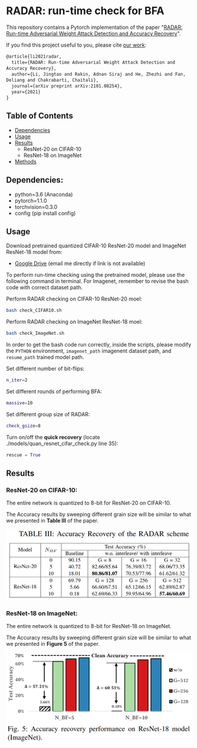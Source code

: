   
  
  
# RADAR: run-time check for BFA
  
  
This repository contains a Pytorch implementation of the paper "[RADAR: Run-time Adversarial Weight Attack Detection and Accuracy Recovery](https://arxiv.org/abs/2101.08254 )".
  
If you find this project useful to you, please cite [our work](https://arxiv.org/abs/2101.08254 ):
  
  
```
@article{li2021radar,
  title={RADAR: Run-time Adversarial Weight Attack Detection and Accuracy Recovery},
  author={Li, Jingtao and Rakin, Adnan Siraj and He, Zhezhi and Fan, Deliang and Chakrabarti, Chaitali},
  journal={arXiv preprint arXiv:2101.08254},
  year={2021}
}
```
  
## Table of Contents
  
- [Dependencies](#Dependencies )
- [Usage](#Usage )
- [Results](#Results )
  - ResNet-20 on CIFAR-10
  - ResNet-18 on ImageNet
- [Methods](#Methods )
  
  
## Dependencies:
  
  
* python=3.6 (Anaconda)
* pytorch=1.1.0
* torchvision=0.3.0
* config (pip install config)
  
## Usage
Download pretrained quantized CIFAR-10 ResNet-20 model and ImageNet ResNet-18 model from:
* [Google Drive](https://drive.google.com/drive/folders/15r5d8B9HPM0dGZQrSg6j2UT5fRy25DSM?usp=sharing ) (email me directly if link is not available)

To perform run-time checking using the pretrained model, please use the following command in terminal. For Imagenet, remember to revise the bash code with correct dataset path.
  
Perform RADAR checking on CIFAR-10 ResNet-20 moel:
```bash
bash check_CIFAR10.sh
```
  
Perform RADAR checking on ImageNet ResNet-18 moel:
```bash
bash check_ImageNet.sh
```

In order to get the bash code run correctly, inside the scripts, please modify the `PYTHON` environment, `imagenet_path` imagenent dataset path, and `resume_path` trained model path.

Set different number of bit-flips:
```bash
n_iter=2
```

Set different rounds of performing BFA:
```bash
massive=10
```

Set different group size of RADAR:
```bash
check_gsize=8
```

Turn on/off the **quick recovery** (locate ./models/quan_resnet_cifar_check.py line 35):

```python
rescue = True
```
## Results
  
### ResNet-20 on CIFAR-10:
  
The entire network is quantized to 8-bit for ResNet-20 on CIFAR-10.
  
The Accuracy results by sweeping different grain size will be similar to what we presented in **Table III** of the paper.

![Table III](figs/table3.PNG)

### ResNet-18 on ImageNet:

The entire network is quantized to 8-bit for ResNet-18 on ImageNet.
  
The Accuracy results by sweeping different grain size will be similar to what we presented in **Figure 5** of the paper.

![Figure 5](figs/figure5.PNG)
